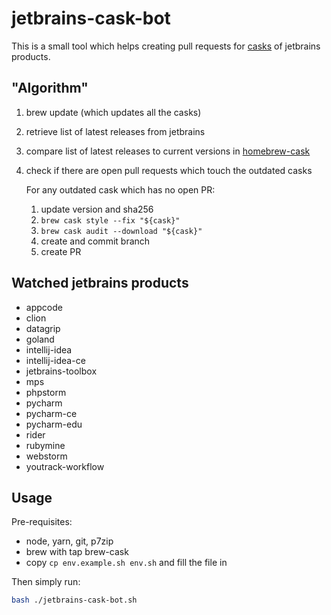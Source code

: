 # jetbrains-cask-bot

This is a small tool which helps creating pull requests for [casks](https://github.com/caskroom/homebrew-cask) of jetbrains products.

## "Algorithm"

1.  brew update (which updates all the casks)
2.  retrieve list of latest releases from jetbrains
3.  compare list of latest releases to current versions in [homebrew-cask](https://github.com/caskroom/homebrew-cask)
4.  check if there are open pull requests which touch the outdated casks

    For any outdated cask which has no open PR:

    1.  update version and sha256
    2.  `brew cask style --fix "${cask}"`
    3.  `brew cask audit --download "${cask}"`
    4.  create and commit branch
    5.  create PR

## Watched jetbrains products

<!-- JETBRAINS -->

-   appcode
-   clion
-   datagrip
-   goland
-   intellij-idea
-   intellij-idea-ce
-   jetbrains-toolbox
-   mps
-   phpstorm
-   pycharm
-   pycharm-ce
-   pycharm-edu
-   rider
-   rubymine
-   webstorm
-   youtrack-workflow

<!-- JETBRAINS END -->

## Usage

Pre-requisites:

-   node, yarn, git, p7zip
-   brew with tap brew-cask
-   copy `cp env.example.sh env.sh` and fill the file in

Then simply run:

```bash
bash ./jetbrains-cask-bot.sh
```
